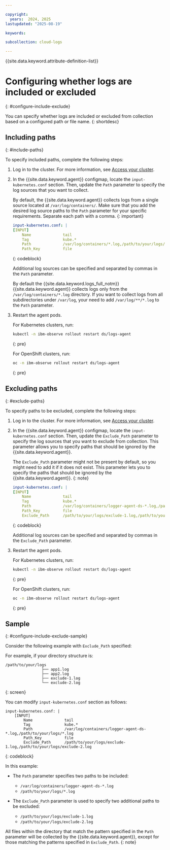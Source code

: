 ```yaml
---

copyright:
  years:  2024, 2025
lastupdated: "2025-08-19"

keywords:

subcollection: cloud-logs

---
```


{{site.data.keyword.attribute-definition-list}}



# Configuring whether logs are included or excluded
{: #configure-include-exclude}

You can specify whether logs are included or excluded from collection based on a configured path or file name.
{: shortdesc}

## Including paths
{: #include-paths}

To specify included paths, complete the following steps:

1. Log in to the cluster. For more information, see [Access your cluster](/docs/containers?topic=containers-access_cluster).

2. In the {{site.data.keyword.agent}} configmap, locate the `input-kubernetes.conf` section. Then, update the `Path` parameter to specify the log sources that you want to collect.

    By default, the {{site.data.keyword.agent}} collects logs from a single source located at `/var/log/containers/`. Make sure that you add the desired log source paths to the `Path` parameter for your specific requirements. Separate each path with a comma.
    {: important}

    ```yaml
    input-kubernetes.conf: |
    [INPUT]
        Name              tail
        Tag               kube.*
        Path              /var/log/containers/*.log,/path/to/your/logs/*.log
        Path_Key          file
    ```
    {: codeblock}

    Additional log sources can be specified and separated by commas in the `Path` parameter.

    By default the {{site.data.keyword.logs_full_notm}} {{site.data.keyword.agent}} collects logs only from the `/var/log/containers/*.log` directory. If you want to collect logs from all subdirectories under `/var/log`, your need to add `/var/log/**/*.log` to the `Path` parameter.


3. Restart the agent pods.

    For Kubernetes clusters, run:

    ```sh
    kubectl -n ibm-observe rollout restart ds/logs-agent
    ```
    {: pre}

    For OpenShift clusters, run:

    ```sh
    oc -n ibm-observe rollout restart ds/logs-agent
    ```
    {: pre}



## Excluding paths
{: #exclude-paths}

To specify paths to be excluded, complete the following steps:

1. Log in to the cluster. For more information, see [Access your cluster](/docs/containers?topic=containers-access_cluster).

2. In the {{site.data.keyword.agent}} configmap, locate the `input-kubernetes.conf` section. Then, update the `Exclude_Path` parameter to specify the log sources that you want to exclude from collection. This parameter allows you to specify paths that should be ignored by the {{site.data.keyword.agent}}.

    The `Exclude_Path` parameter might not be present by default, so you might need to add it if it does not exist. This parameter lets you to specify the paths that should be ignored by the {{site.data.keyword.agent}}.
    {: note}

    ```yaml
    input-kubernetes.conf: |
    [INPUT]
        Name              tail
        Tag               kube.*
        Path              /var/log/containers/logger-agent-ds-*.log,/path/to/your/logs/*.log
        Path_Key          file
        Exclude_Path      /path/to/your/logs/exclude-1.log,/path/to/your/logs/exclude-2.log
    ```
    {: codeblock}

    Additional log sources can be specified and separated by commas in the `Exclude_Path` parameter.

3. Restart the agent pods.

    For Kubernetes clusters, run:

    ```sh
    kubectl -n ibm-observe rollout restart ds/logs-agent
    ```
    {: pre}

    For OpenShift clusters, run:

    ```sh
    oc -n ibm-observe rollout restart ds/logs-agent
    ```
    {: pre}



## Sample
{: #configure-include-exclude-sample}

Consider the following example with `Exclude_Path` specified:

For example, if your directory structure is:

```text
/path/to/your/logs
                ├── app1.log
                ├── app2.log
                ├── exclude-1.log
                └── exclude-2.log
```
{: screen}

You can modify `input-kubernetes.conf` section as follows:

```text
input-kubernetes.conf: |
    [INPUT]
        Name              tail
        Tag               kube.*
        Path              /var/log/containers/logger-agent-ds-*.log,/path/to/your/logs/*.log
        Path_Key          file
        Exclude_Path      /path/to/your/logs/exclude-1.log,/path/to/your/logs/exclude-2.log
```
{: codeblock}

In this example:
- The `Path` parameter specifies two paths to be included:
    - `/var/log/containers/logger-agent-ds-*.log`
    - `/path/to/your/logs/*.log`

- The `Exclude_Path` parameter is used to specify two additional paths to be excluded:
    - `/path/to/your/logs/exclude-1.log`
    - `/path/to/your/logs/exclude-2.log`

All files within the directory that match the pattern specified in the `Path` parameter will be collected by the {{site.data.keyword.agent}}, except for those matching the patterns specified in `Exclude_Path`.
{: note}
